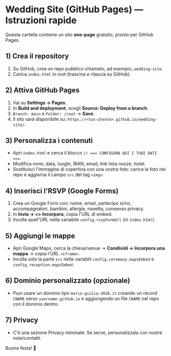 
# Wedding Site (GitHub Pages) — Istruzioni rapide

Questa cartella contiene un sito **one-page** gratuito, pronto per GitHub Pages.

## 1) Crea il repository
1. Su GitHub, crea un repo pubblico chiamato, ad esempio, `wedding-site`.
2. Carica `index.html` in root (trascina e rilascia su GitHub).

## 2) Attiva GitHub Pages
1. Vai su **Settings → Pages**.
2. In **Build and deployment**, scegli **Source: Deploy from a branch**.
3. `Branch: main` e `Folder: /root` → **Save**.
4. Il sito sarà disponibile su: `https://<tuo-utente>.github.io/wedding-site/`.

## 3) Personalizza i contenuti
- Apri `index.html` e cerca il blocco `// === CONFIGURA QUI I TUOI DATI ===`.
- Modifica nomi, data, luoghi, IBAN, email, link lista nozze, hotel.
- Sostituisci l'immagine di copertina con una vostra foto: carica la foto nel repo e aggiorna il campo `src` del tag `<img>`.

## 4) Inserisci l'RSVP (Google Forms)
1. Crea un Google Form con: nome, email, partecipo sì/no, accompagnatori, bambini, allergie, navetta, consenso privacy.
2. In **Invia → <> Incorpora**, copia l'URL di embed.
3. Incolla quell'URL nella variabile `config.rsvpFormUrl` (in `index.html`).

## 5) Aggiungi le mappe
- Apri Google Maps, cerca la chiesa/venue → **Condividi → Incorpora una mappa** → copia l'URL `<iframe>`.
- Incolla solo la parte `src` nelle variabili `config.ceremony.mapsEmbed` e `config.reception.mapsEmbed`.

## 6) Dominio personalizzato (opzionale)
- Puoi usare un dominio tipo `mario-giulia-2026.it` creando un record `CNAME` verso `username.github.io` e aggiungendo un file `CNAME` nel repo con il dominio dentro.

## 7) Privacy
- C'è una sezione Privacy minimale. Se serve, personalizzala con vostre note/contatti.

Buona festa! 💍

